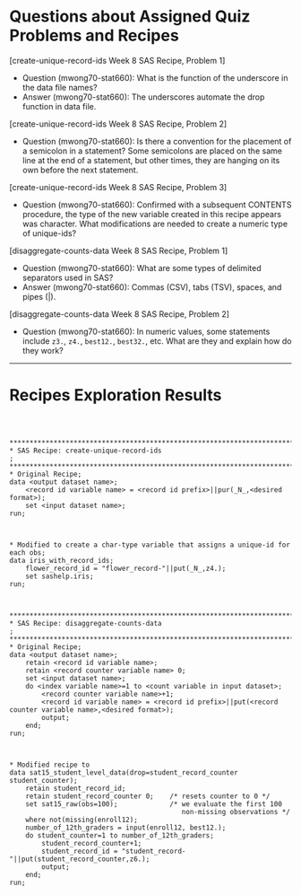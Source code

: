 
# Questions about Assigned Quiz Problems and Recipes



[create-unique-record-ids Week 8 SAS Recipe, Problem 1]
* Question (mwong70-stat660): What is the function of the underscore in the data file names?
* Answer (mwong70-stat660): The underscores automate the drop function in data file.



[create-unique-record-ids Week 8 SAS Recipe, Problem 2]
* Question (mwong70-stat660): Is there a convention for the placement of a semicolon in a statement? Some semicolons are placed on the same line at the end of a statement, but other times, they are hanging on its own before the next statement.



[create-unique-record-ids Week 8 SAS Recipe, Problem 3]
* Question (mwong70-stat660): Confirmed with a subsequent CONTENTS procedure, the type of the new variable created in this recipe appears was character. What modifications are needed to create a numeric type of unique-ids?



[disaggregate-counts-data Week 8 SAS Recipe, Problem 1]
* Question (mwong70-stat660): What are some types of delimited separators used in SAS?
* Answer (mwong70-stat660): Commas (CSV), tabs (TSV), spaces, and pipes (|).



[disaggregate-counts-data Week 8 SAS Recipe, Problem 2]
* Question (mwong70-stat660): In numeric values, some statements include `z3.`, `z4.`, `best12.`, `best32.`, etc. What are they and explain how do they work?



***




# Recipes Exploration Results




```SAS



*******************************************************************************;
* SAS Recipe: create-unique-record-ids                                         ;
*******************************************************************************;
* Original Recipe;
data <output dataset name>;
    <record id variable name> = <record id prefix>||pur(_N_,<desired format>);
    set <input dataset name>;
run;



* Modified to create a char-type variable that assigns a unique-id for each obs;
data iris_with_record_ids;
    flower_record_id = "flower_record-"||put(_N_,z4.);
    set sashelp.iris;
run;



*******************************************************************************;
* SAS Recipe: disaggregate-counts-data                                         ;
*******************************************************************************;
* Original Recipe;
data <output dataset name>;
    retain <record id variable name>;
    retain <record counter variable name> 0;
    set <input dataset name>;
    do <index variable name>=1 to <count variable in input dataset>;
        <record counter variable name>+1;
        <record id variable name> = <record id prefix>||put(<record counter variable name>,<desired format>);
        output;
    end;
run; 



* Modified recipe to 
data sat15_student_level_data(drop=student_record_counter student_counter);
    retain student_record_id;
    retain student_record_counter 0;    /* resets counter to 0 */
    set sat15_raw(obs=100);             /* we evaluate the first 100 
                                           non-missing observations */
    where not(missing(enroll12);
    number_of_12th_graders = input(enroll12, best12.);
    do student_counter=1 to number_of_12th_graders;
        student_record_counter+1;
        student_record_id = "student_record-"||put(student_record_counter,z6.);
        output;
    end;
run;



```
